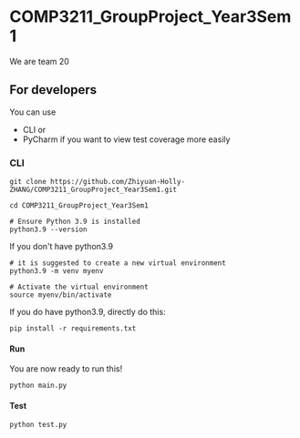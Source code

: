 # COMP3211_GroupProject_Year3Sem1

We are team 20

## For developers
You can use 
- CLI
  or
- PyCharm if you want to view test coverage more easily

### CLI
```
git clone https://github.com/Zhiyuan-Holly-ZHANG/COMP3211_GroupProject_Year3Sem1.git

cd COMP3211_GroupProject_Year3Sem1

# Ensure Python 3.9 is installed
python3.9 --version
```

If you don't have python3.9
```
# it is suggested to create a new virtual environment
python3.9 -m venv myenv

# Activate the virtual environment
source myenv/bin/activate
```

If you do have python3.9, directly do this:
```
pip install -r requirements.txt
```

#### Run
You are now ready to run this!

```
python main.py
```

#### Test
```
python test.py
```
